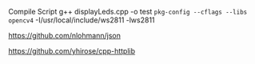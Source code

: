 Compile Script
g++ displayLeds.cpp -o test `pkg-config --cflags --libs opencv4` -I/usr/local/include/ws2811 -lws2811

https://github.com/nlohmann/json

https://github.com/yhirose/cpp-httplib
